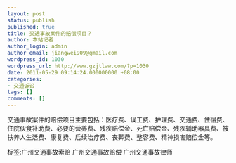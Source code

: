 ```yaml
---
layout: post
status: publish
published: true
title: 交通事故案件的赔偿项目？
author: 本站记者
author_login: admin
author_email: jiangwei909@gmail.com
wordpress_id: 1030
wordpress_url: http://www.gzjtlaw.com/?p=1030
date: 2011-05-29 09:14:24.000000000 +08:00
categories:
- 交通诉讼
tags: []
comments: []
---
```

 交通事故案件的赔偿项目主要包括：医疗费、误工费、护理费、交通费、住宿费、住院伙食补助费、必要的营养费、残疾赔偿金、死亡赔偿金、残疾辅助器具费、被扶养人生活费、康复费、后续治疗费、丧葬费、整容费、精神损害赔偿金等。标签:广州交通事故索赔 广州交通事故赔偿 广州交通事故律师

